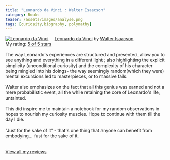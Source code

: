 ```yaml
---
title: "Leonardo da Vinci : Walter Isaacson"
category: Books
teaser: /assets/images/analyse.png
tags: [curiosity,biography, polymathy]
---
```


<a href="https://www.goodreads.com/book/show/34684622-leonardo-da-vinci" style="float: left; padding-right: 20px"><img border="0" alt="Leonardo da Vinci" src="https://i.gr-assets.com/images/S/compressed.photo.goodreads.com/books/1523543570l/34684622._SX98_.jpg" /></a><a href="https://www.goodreads.com/book/show/34684622-leonardo-da-vinci">Leonardo da Vinci</a> by <a href="https://www.goodreads.com/author/show/7111.Walter_Isaacson">Walter Isaacson</a><br/>
My rating: <a href="https://www.goodreads.com/review/show/3042279190">5 of 5 stars</a><br /><br />
The way Leonardo's experiences are structured and presented, allow you to see anything and everything in a different light ; also highlighting the explicit simplicity (unconditional curiosity) and the complexity of his character being mingled into his doings- the way seemingly random(which they were) mental excursions led to masterpieces, or to massive fails.<br /><br />Walter also emphasizes on the fact that all this genius was earned and not a mere probabilistic event, all the while retaining the core of Leonardo's life, untainted.<br /><br />This did inspire me to maintain a notebook for my random observations in hopes to nourish my curiosity muscles. Hope to continue with them till the day I die.<br /><br />"Just for the sake of it" - that's one thing that anyone can benefit from embodying... fust for the sake of it.
<br/><br/><br/>
<a href="https://www.goodreads.com/review/list/95012718-raj-patil">View all my reviews</a>


